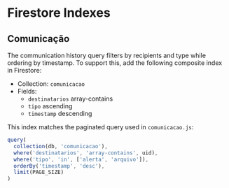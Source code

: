 # Firestore Indexes

## Comunicação

The communication history query filters by recipients and type while ordering by timestamp. To support this, add the following composite index in Firestore:

- Collection: `comunicacao`
- Fields:
  - `destinatarios` array-contains
  - `tipo` ascending
  - `timestamp` descending

This index matches the paginated query used in `comunicacao.js`:

```js
query(
  collection(db, 'comunicacao'),
  where('destinatarios', 'array-contains', uid),
  where('tipo', 'in', ['alerta', 'arquivo']),
  orderBy('timestamp', 'desc'),
  limit(PAGE_SIZE)
)
```
